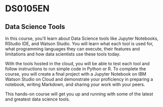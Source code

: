 # DS0105EN
## Data Science Tools

In this course, you'll learn about Data Science tools like Jupyter Notebooks, RStudio IDE, and Watson Studio. You will learn what each tool is used for, what programming languages they can execute, their features and limitations and how data scientists use these tools today.

With the tools hosted in the cloud, you will be able to test each tool and follow instructions to run simple code in Python or R. To complete the course, you will create a final project with a Jupyter Notebook on IBM Watson Studio on Cloud and demonstrate your proficiency in preparing a notebook, writing Markdown, and sharing your work with your peers.

This hands-on course will get you up and running with some of the latest and greatest data science tools.
